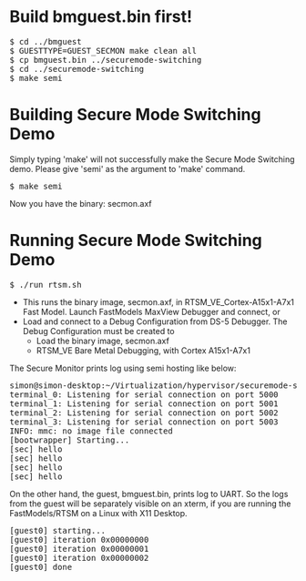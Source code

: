 Build bmguest.bin first!
========================
<pre>
$ cd ../bmguest
$ GUESTTYPE=GUEST_SECMON make clean all
$ cp bmguest.bin ../securemode-switching
$ cd ../securemode-switching
$ make semi
</pre>

Building Secure Mode Switching Demo
===================================

Simply typing 'make' will not successfully make the Secure Mode Switching demo. Please give 'semi' as the argument to 'make' command.

<pre>
$ make semi
</pre>

Now you have the binary: secmon.axf

Running Secure Mode Switching Demo
==================================

<pre>
$ ./run_rtsm.sh
</pre>
- This runs the binary image, secmon.axf, in RTSM_VE_Cortex-A15x1-A7x1 Fast Model. Launch FastModels MaxView Debugger and connect, or
- Load and connect to a Debug Configuration from DS-5 Debugger. The Debug Configuration must be created to
    - Load the binary image, secmon.axf
    - RTSM_VE Bare Metal Debugging, with Cortex A15x1-A7x1

The Secure Monitor prints log using semi hosting like below:

<pre>
simon@simon-desktop:~/Virtualization/hypervisor/securemode-switching$ ./run_rtsm.sh 
terminal_0: Listening for serial connection on port 5000
terminal_1: Listening for serial connection on port 5001
terminal_2: Listening for serial connection on port 5002
terminal_3: Listening for serial connection on port 5003
INFO: mmc: no image file connected
[bootwrapper] Starting...
[sec] hello
[sec] hello
[sec] hello
[sec] hello
</pre>

On the other hand, the guest, bmguest.bin, prints log to UART. So the logs from the guest will be separately visible on an xterm, if you are running the FastModels/RTSM on a Linux with X11 Desktop.
<pre>
[guest0] starting...
[guest0] iteration 0x00000000
[guest0] iteration 0x00000001
[guest0] iteration 0x00000002
[guest0] done
</pre>

